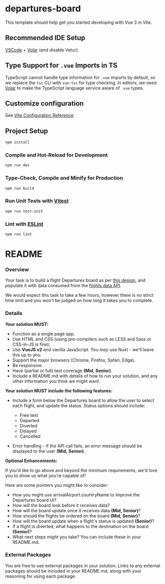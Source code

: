 # departures-board

This template should help get you started developing with Vue 3 in Vite.

## Recommended IDE Setup

[VSCode](https://code.visualstudio.com/) + [Volar](https://marketplace.visualstudio.com/items?itemName=Vue.volar) (and disable Vetur).

## Type Support for `.vue` Imports in TS

TypeScript cannot handle type information for `.vue` imports by default, so we replace the `tsc` CLI with `vue-tsc` for type checking. In editors, we need [Volar](https://marketplace.visualstudio.com/items?itemName=Vue.volar) to make the TypeScript language service aware of `.vue` types.

## Customize configuration

See [Vite Configuration Reference](https://vite.dev/config/).

## Project Setup

```sh
npm install
```

### Compile and Hot-Reload for Development

```sh
npm run dev
```

### Type-Check, Compile and Minify for Production

```sh
npm run build
```

### Run Unit Tests with [Vitest](https://vitest.dev/)

```sh
npm run test:unit
```

### Lint with [ESLint](https://eslint.org/)

```sh
npm run lint
```

# README

### Overview

Your task is to build a flight Departures board as per [this design](https://www.figma.com/file/Kr6pYxQbIdbfD5wG3Mo6QP/Tech-Test-FID?node-id=2%3A2), and populate it with data consumed from the [flights data API](https://6315ae3e5b85ba9b11e4cb85.mockapi.io/departures/Flightdata).

We would expect this task to take a few hours, however there is no strict time limit and you won't be judged on how long it takes you to complete.

### Details

**Your solution MUST:**

- Function as a single page app.
- Use HTML and CSS (using pre-compilers such as LESS and Sass or CSS-in-JS is fine).
- Use **VueJS v2** and vanilla JavaScript. You _may_ use Nuxt - we'll leave this up to you.
- Support the major browsers (Chrome, Firefox, Safari, Edge).
- Be responsive.
- Have (partial or full) test coverage **(Mid, Senior)**.
- Include a README.md with details of how to run your solution, and any other information you think we might want.

**Your solution MUST include the following features:**

- Include a form below the Departures board to allow the user to select each flight,
  and update the status. Status options should include:

  - Free text
  - Departed
  - Diverted
  - Delayed
  - Cancelled

- Error handling - if the API call fails, an error message should be displayed to the user **(Mid, Senior)**.

**Optional Enhancements:**

If you'd like to go above and beyond the minimum requirements, we'd love you to show us what you're capable of!

Here are some pointers you might like to consider:

- How you might use arrivalAirport.countryName to improve the Departures board UI?
- How will the board look before it receives data?
- How will the board update once it receives data **(Mid, Senior)**?
- How should the flights be ordered on the board **(Mid, Senior)**?
- How will the board update when a flight's status is updated **(Senior)**?
- If a flight is diverted, what happens to the destination on the board **(Senior)**?
- What next steps might you take? You can include these in your README.md.

### External Packages

You are free to use external packages in your solution. Links to any external packages should be included in your README.md, along with
your reasoning for using each package.
